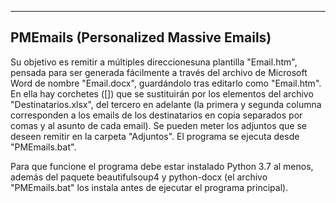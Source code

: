 -----------------------------------------------------------------------------------------------------
PMEmails (Personalized Massive Emails)
-----------------------------------------------------------------------------------------------------
Su objetivo es remitir a múltiples direccionesuna plantilla "Email.htm", pensada para ser generada
fácilmente a través del archivo de Microsoft Word de nombre "Email.docx", guardándolo tras editarlo 
como "Email.htm". En ella hay corchetes ([]) que se sustituirán por los elementos del archivo 
"Destinatarios.xlsx", del tercero en adelante (la primera y segunda columna corresponden a los emails
de los destinatarios en copia separados por comas y al asunto de cada email). Se pueden meter los 
adjuntos que se deseen remitir en la carpeta "Adjuntos". El programa se ejecuta desde "PMEmails.bat".

Para que funcione el programa debe estar instalado Python 3.7 al menos, además del paquete beautifulsoup4 
y python-docx (el archivo "PMEmails.bat" los instala antes de ejecutar el programa principal).